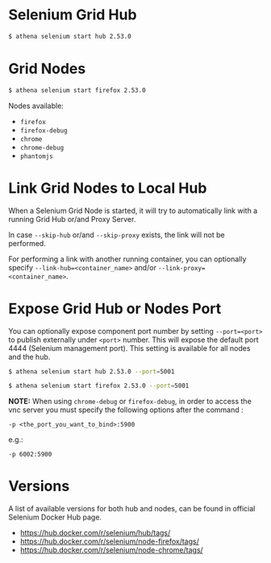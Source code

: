 # Selenium Grid Hub

```bash
$ athena selenium start hub 2.53.0
```

# Grid Nodes

```bash
$ athena selenium start firefox 2.53.0
```

Nodes available:
 * `firefox`
 * `firefox-debug`
 * `chrome`
 * `chrome-debug`
 * `phantomjs`

# Link Grid Nodes to Local Hub

When a Selenium Grid Node is started, it will try to automatically link with a running Grid Hub or/and Proxy Server.

In case `--skip-hub` or/and `--skip-proxy` exists, the link will not be performed.

For performing a link with another running container, you can optionally specify `--link-hub=<container_name>` and/or `--link-proxy=<container_name>`.

# Expose Grid Hub or Nodes Port

You can optionally expose component port number by setting `--port=<port>` to publish externally under `<port>` number. This will expose the default port 4444 (Selenium management port). This setting is available for all nodes and the hub.

```bash
$ athena selenium start hub 2.53.0 --port=5001
```

```bash
$ athena selenium start firefox 2.53.0 --port=5001
```

**NOTE:** When using `chrome-debug` or `firefox-debug`, in order to access the vnc server you must specify the following options after the command :

`-p <the_port_you_want_to_bind>:5900` 

e.g.: 

`-p 6002:5900`

# Versions

A list of available versions for both hub and nodes, can be found in official Selenium Docker Hub page.

* https://hub.docker.com/r/selenium/hub/tags/
* https://hub.docker.com/r/selenium/node-firefox/tags/
* https://hub.docker.com/r/selenium/node-chrome/tags/

